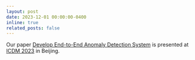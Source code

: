 ```yaml
---
layout: post
date: 2023-12-01 00:00:00-0400
inline: true
related_posts: false
---
```


Our paper [Develop End-to-End Anomaly Detection System](https://ieeexplore.ieee.org/abstract/document/10411520) is presented at [ICDM 2023](https://dmu2.github.io) in Beijing.
